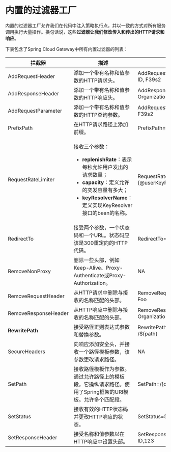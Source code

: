 # 内置的过滤器工厂

内置的过滤器工厂允许我们在代码中注入策略执行点，并以一致的方式对所有服务调用执行大量操作。换句话说，这些**过滤器让我们修改传入和传出的HTTP请求和响应**。

下表包含了Spring Cloud Gateway中所有内置过滤器的列表：

| 拦截器                  | 描述                                                                                                                                                                                                  | 示例                                             |
| -------------------- | --------------------------------------------------------------------------------------------------------------------------------------------------------------------------------------------------- | ---------------------------------------------- |
| AddRequestHeader     | 添加一个带有名称和值参数的HTTP请求头。                                                                                                                                                                               | AddRequestHeader=X-Organization-ID, F39s2      |
| AddResponseHeader    | 添加一个带有名称和值参数的HTTP响应头。                                                                                                                                                                               | AddResponseHeader=X-Organization-ID, F39s2     |
| AddRequestParameter  | 添加一个带有名称和值参数的HTTP查询参数。                                                                                                                                                                              | AddRequestParameter=Organizationid, F39s2      |
| PrefixPath           | 在HTTP请求路径上添加前缀。                                                                                                                                                                                     | PrefixPath=/api                                |
| RequestRateLimiter   | <p>接收三个参数：</p><ul><li><strong>replenishRate</strong>：表示每秒允许用户发出的请求数量；</li><li><strong>capacity</strong>：定义允许的突发容量有多大；</li><li><strong>keyResolverName</strong>：定义实现KeyResolver接口的bean的名称。</li></ul> | RequestRateLimiter=10, 20, #{@userKeyResolver} |
| RedirectTo           | 接受两个参数，一个状态码和一个URL。状态码应该是300重定向的HTTP代码。                                                                                                                                                             | RedirectTo=302, http://localhost:8072          |
| RemoveNonProxy       | 删除一些头部，例如Keep-Alive、Proxy-Authenticate或Proxy-Authorization。                                                                                                                                         | NA                                             |
| RemoveRequestHeader  | 从HTTP请求中删除与接收的名称匹配的头部。                                                                                                                                                                              | RemoveRequestHeader=X-Request-Foo              |
| RemoveResponseHeader | 从HTTP响应中删除与接收的名称匹配的头部。                                                                                                                                                                              | RemoveResponseHeader=X-Organization-ID         |
| **RewritePath**      | 接受路径正则表达式参数和替换参数。                                                                                                                                                                                   | RewritePath=/organization/(?.\*), /${path}     |
| SecureHeaders        | 向响应添加安全头，并接收一个路径模板参数，该参数更改请求路径。                                                                                                                                                                     | NA                                             |
| SetPath              | 接收路径模板作为参数。通过允许路径上的模板段，它操纵请求路径。使用了Spring框架的URI模板。允许多个匹配段。                                                                                                                                           | SetPath=/{organization}                        |
| SetStatus            | 接收有效的HTTP状态码并更改HTTP响应的状态。                                                                                                                                                                           | SetStatus=500                                  |
| SetResponseHeader    | 接受名称和值参数以在HTTP响应中设置头部。                                                                                                                                                                              | SetResponseHeader=X-Response-ID,123            |

